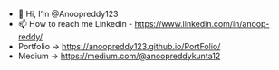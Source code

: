 - 👋 Hi, I’m @Anoopreddy123
- 📫 How to reach me Linkedin - https://www.linkedin.com/in/anoop-reddy/
- Portfolio -> https://anoopreddy123.github.io/PortFolio/
- Medium -> https://medium.com/@anoopreddykunta12

